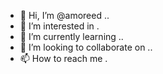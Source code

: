 - 👋 Hi, I’m @amoreed ..
- 👀 I’m interested in .
- 🌱 I’m currently learning ..
- 💞️ I’m looking to collaborate on ..
- 📫 How to reach me .

<!---
amoreed/amoreed is a ✨ special ✨ repository because its `README.md` (this file) appears on your GitHub profile.
You can click the Preview link to take a look at your changes.
--->
